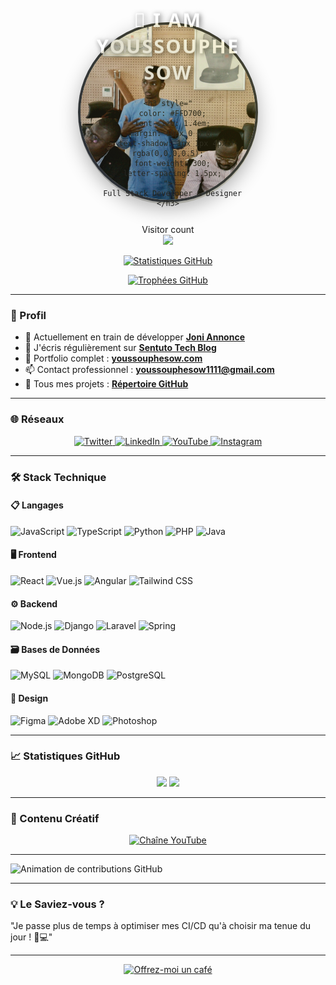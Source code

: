 <div align="center" style="position: relative; margin: 2rem 0">
  <div style="position: relative; display: inline-block">
    <img 
      src="youssouphesow.jpg" 
      alt="Youssouphe Sow"
      style="
        width: 280px;
        height: 280px;
        object-fit: cover;
        border-radius: 50%;
        border: 4px solid #2E3440;
        box-shadow: 0 10px 30px rgba(0,0,0,0.3);
        filter: grayscale(20%) contrast(110%);
        transition: all 0.4s cubic-bezier(0.4, 0, 0.2, 1);
      "
      onmouseover="this.style.transform='scale(1.05) rotate(2deg)'"
      onmouseout="this.style.transform='scale(1) rotate(0deg)'"
    >
    
  <div style="
    position: absolute;
    top: 50%;
    left: 50%;
    transform: translate(-50%, -50%);
    text-align: center;
    width: 100%;
    pointer-events: none;
  ">
    <h1 style="
      color: white;
      font-size: 2.2em;
      text-shadow: 2px 2px 8px rgba(0,0,0,0.6);
      margin: 0;
      font-family: 'Segoe UI', Tahoma, Geneva, Verdana, sans-serif;
      letter-spacing: 2px;
      animation: float 3s ease-in-out infinite;
    ">
      👋 I AM YOUSSOUPHE SOW
    </h1>
    
    <h3 style="
      color: #FFD700;
      font-size: 1.4em;
      margin: 10px 0 0 0;
      text-shadow: 1px 1px 4px rgba(0,0,0,0.5);
      font-weight: 300;
      letter-spacing: 1.5px;
    ">
      Full Stack Developer & Designer
    </h3>
  </div>
  
  <!-- Gradient overlay -->
  <div style="
    position: absolute;
    top: 0;
    left: 0;
    right: 0;
    bottom: 0;
    background: linear-gradient(45deg, rgba(46,52,64,0.3) 0%, rgba(255,215,0,0.15) 100%);
    border-radius: 50%;
    pointer-events: none;
  "></div>
  </div>
</div>

<style>
  @keyframes float {
    0%, 100% { transform: translateY(0); }
    50% { transform: translateY(-8px); }
  }
</style>

<p align="center"> 
  Visitor count<br>
  <img src="https://profile-counter.glitch.me/youssouphesow/count.svg" />
</p>

<p align="center">
  <a href="https://git.io/streak-stats">
    <img src="https://streak-stats.demolab.com?user=youssouphesow&theme=dark&locale=fr" alt="Statistiques GitHub" />
  </a>
</p>

<p align="center">
  <a href="https://github.com/youssouphesow/github-profile-trophy">
    <img src="https://github-profile-trophy.vercel.app/?username=youssouphesow&theme=onedark&margin-w=15" alt="Trophées GitHub" width="800"/>
  </a>
</p>

---

### 📍 Profil

- 🔭 Actuellement en train de développer **[Joni Annonce](https://annonces.joni.sn)**
- 📝 J'écris régulièrement sur **[Sentuto Tech Blog](https://www.sentuto.com)**
- 🎨 Portfolio complet : **[youssouphesow.com](https://www.youssouphesow.com)**
- 📫 Contact professionnel : **youssouphesow1111@gmail.com**
- 🚀 Tous mes projets : **[Répertoire GitHub](https://github.com/Youssouphe-sow?tab=repositories)**

---

### 🌐 Réseaux

<p align="center">
  <a href="https://twitter.com/youssouphs">
    <img src="https://img.shields.io/badge/Twitter-1DA1F2?logo=twitter&logoColor=white&style=for-the-badge" alt="Twitter"/>
  </a>
  <a href="https://linkedin.com/in/youssouphesow">
    <img src="https://img.shields.io/badge/LinkedIn-0077B5?logo=linkedin&logoColor=white&style=for-the-badge" alt="LinkedIn"/>
  </a>
  <a href="https://youtube.com/pdgtutoriel">
    <img src="https://img.shields.io/badge/YouTube-FF0000?logo=youtube&logoColor=white&style=for-the-badge" alt="YouTube"/>
  </a>
  <a href="https://instagram.com/youssouphe__sow">
    <img src="https://img.shields.io/badge/Instagram-E4405F?logo=instagram&logoColor=white&style=for-the-badge" alt="Instagram"/>
  </a>
</p>

---

### 🛠 Stack Technique

#### 📋 Langages
![JavaScript](https://img.shields.io/badge/-JavaScript-F7DF1E?logo=javascript&logoColor=black)
![TypeScript](https://img.shields.io/badge/-TypeScript-3178C6?logo=typescript&logoColor=white)
![Python](https://img.shields.io/badge/-Python-3776AB?logo=python&logoColor=white)
![PHP](https://img.shields.io/badge/-PHP-777BB4?logo=php&logoColor=white)
![Java](https://img.shields.io/badge/-Java-007396?logo=java&logoColor=white)

#### 🖥 Frontend
![React](https://img.shields.io/badge/-React-61DAFB?logo=react&logoColor=black)
![Vue.js](https://img.shields.io/badge/-Vue.js-4FC08D?logo=vuedotjs&logoColor=white)
![Angular](https://img.shields.io/badge/-Angular-DD0031?logo=angular&logoColor=white)
![Tailwind CSS](https://img.shields.io/badge/-Tailwind%20CSS-06B6D4?logo=tailwind-css&logoColor=white)

#### ⚙ Backend
![Node.js](https://img.shields.io/badge/-Node.js-339933?logo=node.js&logoColor=white)
![Django](https://img.shields.io/badge/-Django-092E20?logo=django&logoColor=white)
![Laravel](https://img.shields.io/badge/-Laravel-FF2D20?logo=laravel&logoColor=white)
![Spring](https://img.shields.io/badge/-Spring-6DB33F?logo=spring&logoColor=white)

#### 🗃 Bases de Données
![MySQL](https://img.shields.io/badge/-MySQL-4479A1?logo=mysql&logoColor=white)
![MongoDB](https://img.shields.io/badge/-MongoDB-47A248?logo=mongodb&logoColor=white)
![PostgreSQL](https://img.shields.io/badge/-PostgreSQL-4169E1?logo=postgresql&logoColor=white)

#### 🎨 Design
![Figma](https://img.shields.io/badge/-Figma-F24E1E?logo=figma&logoColor=white)
![Adobe XD](https://img.shields.io/badge/-Adobe%20XD-FF61F6?logo=adobe-xd&logoColor=white)
![Photoshop](https://img.shields.io/badge/-Photoshop-31A8FF?logo=adobe-photoshop&logoColor=white)

---

### 📈 Statistiques GitHub

<p align="center">
  <img height="180em" src="https://github-readme-stats.vercel.app/api?username=youssouphesow&show_icons=true&theme=dark&locale=fr"/>
  <img height="180em" src="https://github-readme-stats.vercel.app/api/top-langs/?username=youssouphesow&layout=compact&theme=dark&locale=fr"/>
</p>

---

### 🎥 Contenu Créatif
<p align="center">
  <a href="https://www.youtube.com/c/pdgtutoriel">
    <img src="https://img.shields.io/badge/-Tutoriels%20YouTube-FF0000?logo=youtube&logoColor=white&style=for-the-badge" alt="Chaîne YouTube"/>
  </a>
</p>

---

<picture>
  <source
    media="(prefers-color-scheme: dark)"
    srcset="https://youssouphesow.github.io/youssouphesow/github-contribution-grid-snake-dark.svg"
  >
  <source
    media="(prefers-color-scheme: light)"
    srcset="https://youssouphesow.github.io/youssouphesow/github-contribution-grid-snake.svg"
  >
  <img
    alt="Animation de contributions GitHub"
    src="https://youssouphesow.github.io/youssouphesow/github-contribution-grid-snake.svg"
  >
</picture>

---

### 💡 Le Saviez-vous ?
"Je passe plus de temps à optimiser mes CI/CD qu'à choisir ma tenue du jour ! 👨💻"

---

<p align="center">
  <a href="https://www.buymeacoffee.com/youssouphesow">
    <img src="https://cdn.buymeacoffee.com/buttons/v2/default-yellow.png" height="50" alt="Offrez-moi un café"/>
  </a>
</p>